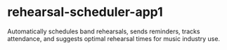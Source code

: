 # rehearsal-scheduler-app1
Automatically schedules band rehearsals, sends reminders, tracks attendance, and suggests optimal rehearsal times for music industry use.
